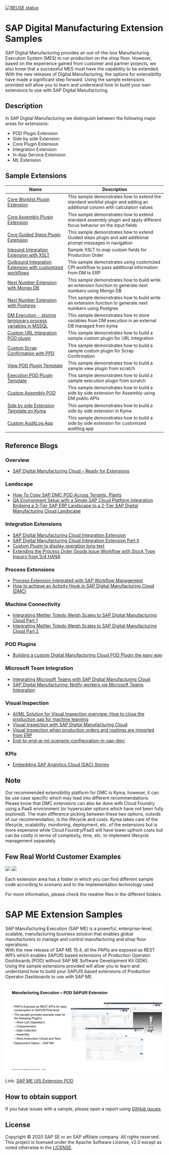 [![REUSE status](https://api.reuse.software/badge/github.com/SAP-samples/digital-manufacturing-extension-samples)](https://api.reuse.software/info/github.com/SAP-samples/digital-manufacturing-extension-samples)

# SAP Digital Manufacturing Extension Samples
SAP Digital Manufacturing provides an out-of-the-box Manufacturing Execution System (MES) to run production on the shop floor. However, based on the experience gained from customer and partner projects, we also know that a successful MES must have the capability to be extended. With the new releases of Digital Manufacturing, the options for extensibility have made a significant step forward. Using the sample extensions provided will allow you to learn and understand how to build your own extensions to use with SAP Digital Manufacturing.

## Description
In SAP Digital Manufacturing we distinguish between the following major areas for extensions:
- POD Plugin Extension
- Side by side Extension
- Core Plugin Extension
- Integration Extension
- In-App Service Extension
- ML Extension

## Sample Extensions
| Name                                                                                                                           | Description                                                                                                                                                           |
| ------------------------------------------------------------------------------------------------------------------------------ | --------------------------------------------------------------------------------------------------------------------------------------------------------------------- | 
| [Core Worklist Plugin Extension](./dm-coreplugin-extensions/worklistExtensionProvider/)                                    | This sample demonstrates how to extend the standard worklist plugin and adding an additional column with calculation values                                                         | 
| [Core Assembly Plugin Extension](./dm-coreplugin-extensions/assemblyPointExtensionProvider/)                          | This sample demonstrates how to extend standard assembly plugin and apply different focus behavior on the input fields                                                          | 
| [Core Guided Steps Plugin Extension](./dm-coreplugin-extensions/guidedStepsExtensionProvider/)                     | This sample demonstrates how to extend Guided steps plugin and add additional prompt messages in navigation                                              | 
| [Inbound Integration Extension with XSLT](./dm-integration-extensions/)                       | Sample XSLT to map custom fields for Production Order                                              | 
| [Outbound Integration Extension with customized workflows](./dm-integration-extensions/)                                          | This sample demonstrates using customized CPI workflow to pass additional information from DM to ERP                                                                         | 
| [Next Number Extension with Mongo DB ](./dm-nextnumber-extensions/batch-nn-mongo-db/)                               | This sample demonstrates how to build write an extension function to generate next numbers using Mongo DB                                                     | 
| [Next Number Extension with Postgres](./dm-nextnumber-extensions/batch-nn-postgresql/) | This sample demonstrates how to build write an extension function to generate next numbers using Postgres | 
| [DM Execution - storing temporary process variables in MSSQL](./dm-proess-extensions/api-mssql-nodejs/) | This sample demonstrates how to store variables from DM execution in an external DB managed from kyma |
| [Custom URL Integration POD plugin](./dm-ui-extensions/PodPlugin_UrlIntegration/) | This sample demonstrates how to build a sample custom plugin for URL Integration |  
| [Custom Scrap Confirmation with PPD](./dm-ui-extensions/PodPlugin_CustomScrapConfirmation/) | This sample demonstrates how to build a sample custom plugin for Scrap Confirmation |  
| [View POD Plugin Template ](./dm-ui-extensions/ViewPodPluginTemplate_And_Example/) | This sample demonstrates how to build a sample view plugin from scratch |  
| [Execution POD Plugin Template ](./dm-ui-extensions/ExecutionPodPluginTemplate_and_Example/) | This sample demonstrates how to build a sample execution plugin from scratch |  
| [Custom Assembly POD](./dm-ui-extensions/SideBySide_AssemblyPOD_CF/) | This sample demonstrates how to build a side by side extension for Assembly using DM public APIs |  
| [Side by side Extension Template on Kyma](./dm-ui-extensions/SideBySide_UI5/) | This sample demonstrates how to build a side by side extension in Kyma | 
| [Custom AuditLog App](./dm-ui-extensions/AuditlogUIExtension/) | This sample demonstrates how to build a side by side extension for customized auditlog app |

## Reference Blogs

### Overview
- [SAP Digital Manufacturing Cloud – Ready for Extensions](https://blogs.sap.com/2020/04/16/sap-digital-manufacturing-cloud-ready-for-extensions/)
### Landscape
- [How To Copy SAP DMC POD Across Tenants, Plants](https://blogs.sap.com/2022/09/02/how-to-copy-sap-dmc-pod-across-tenants-plants/)
- [QA Environment Setup with a Single SAP Cloud Platform Integration Bridging a 3-Tier SAP ERP Landscape to a 2-Tier SAP Digital Manufacturing Cloud Landscape](https://blogs.sap.com/2022/10/25/sap-digital-manufacturing-qa-environment-setup-with-a-single-sap-cloud-platform-integration-bridging-a-3-tier-sap-erp-landscape-to-a-2-tier-sap-digital-manufacturing-cloud-landscape/)
### Integration Extensions
- [SAP Digital Manufacturing Cloud Integration Extension](https://blogs.sap.com/2021/08/24/sap-digital-manufacturing-cloud-integration-extension/)
- [SAP Digital Manufacturing Cloud Integration Extension Part II](https://blogs.sap.com/2021/09/21/sap-digital-manufacturing-cloud-integration-extension-part-ii/)
- [Custom Plugin to display operation long text](https://blogs.sap.com/2023/01/03/sap-digital-manufacturing-cloud-custom-plugin-to-display-operation-long-text/)
- [Extending the Process Order Goods Issue Workflow with Stock Type Inquiry from S/4 HANA](https://blogs.sap.com/2023/02/08/unleashing-the-power-of-sap-digital-manufacturing-cloud-extension-capabilities-extending-the-process-order-goods-issue-workflow-with-stock-type-inquiry-from-s-4-hana/)
### Process Extensions
- [Process Extension Integrated with SAP Workflow Management](https://blogs.sap.com/2022/07/22/sap-digital-manufacturing-cloud-process-extension-integrated-with-sap-workflow-management/)
- [How to achieve an Activity Hook in SAP Digital Manufacturing Cloud (DMC)](https://blogs.sap.com/2023/02/06/achieve-activity-hook-in-sap-digital-manufacturing-cloud-dmc/)

### Machine Connectivity
- [Integrating Mettler Toledo Weigh Scales to SAP Digital Manufacturing Cloud Part 1](https://blogs.sap.com/2021/09/27/integrating-mettler-toledo-weigh-scales-to-sap-digital-manufacturing-cloud-part-1/)
- [Integrating Mettler Toledo Weigh Scales to SAP Digital Manufacturing Cloud Part 2](https://blogs.sap.com/2021/10/04/integrating-mettler-toledo-weigh-scales-to-sap-digital-manufacturing-cloud-part-2/)
### POD Plugins
- [Building a custom Digital Manufacturing Cloud POD Plugin the easy way](https://blogs.sap.com/2022/04/11/building-a-custom-digital-manufacturing-cloud-pod-plugin-the-easy-way/)
### Microsoft Team Integration
- [Integrating Microsoft Teams with SAP Digital Manufacturing Cloud](https://blogs.sap.com/2021/09/17/integrating-microsoft-teams-with-sap-digital-manufacturing-cloud/)
- [SAP Digital Manufacturing: Notify workers via Microsoft Teams Integration](https://blogs.sap.com/2023/03/13/sap-digital-manufacturing-notify-workers-via-microsoft-teams-integration/)
### Visual Inspection
- [AI/ML Solution for Visual Inspection overview: How to close the production gap for machine learning](https://blogs.sap.com/2020/12/14/ai-ml-solution-for-visual-inspection-overview-how-to-close-the-production-gap-for-machine-learning/)
- [Visual Inspection with SAP Digital Manufacturing Cloud](https://blogs.sap.com/2021/05/25/visual-inspection-with-sap-digital-manufacturing-cloud/)
- [Visual Inspection when production orders and routings are imported from ERP](https://blogs.sap.com/2022/11/21/how-to-setup-visual-inspection-when-production-orders-and-routings-are-imported-from-erp/)
- [End-to-end-ai-ml-scenario-configuration-in-sap-dmc](https://blogs.sap.com/2022/07/10/end-to-end-ai-ml-scenario-configuration-in-sap-dmc/)
### KPIs
- [Embedding SAP Analytics Cloud (SAC) Stories](https://blogs.sap.com/2021/11/16/dashboard-designer-embedding-sap-analytics-cloud-sac-stories-into-sap-digital-manufacturing-cloud-dmc-dashboards/)

## Note
Our recommended extensibility platform for DMC is Kyma, however, it can be use case specific which may lead into different recommendations. Please know that DMC extensions can also be done with Cloud Foundry using a PaaS environment (or hyperscaler options which have not been fully explored).  The main difference picking between these two options, outside of our recommendation, is the lifecycle and costs. Kyma takes care of the lifecycle, scalability, monitoring, deployment, etc. of the extensions but is more expensive while Cloud Foundry/PaaS will have lower upfront costs but can be costly in terms of complexity, time, etc. to implement lifecycle management separately.

## Few Real World Customer Examples
![](docs/assets/indexLectureSlide33.png)
![](docs/assets/indexLectureSlide34.png)

Each extension area has a folder in which you can find different sample code according to scenario and to the implementation technology used.

For more information, please check the readme files in the different folders.


# SAP ME Extension Samples
SAP Manufacturing Execution (SAP ME) is a powerful, enterprise-level, scalable, manufacturing business solution that enables global manufacturers to manage and control manufacturing and shop floor operations.<br />
With the new release of SAP ME 15.4, all the PAPIs are exposed as REST API’s which enables SAPUI5 based extensions of Production Operator Dashboards (POD) without SAP ME Software Development Kit (SDK).<br />
Using the sample extensions provided will allow you to learn and understand how to build your SAPUI5 based extensions of Production Operator Dashboards to use with SAP ME.

![](docs/assets/images/me_ext_pod.png)

Link: [SAP ME UI5 Extension POD](ME_POD)

## How to obtain support
If you have issues with a sample, please open a report using [GitHub issues](../../issues).

## License
Copyright © 2020 SAP SE or an SAP affiliate company. All rights reserved. This project is licensed under the Apache Software License, v2.0 except as noted otherwise in the  [LICENSE](LICENSES/Apache-2.0.txt).
